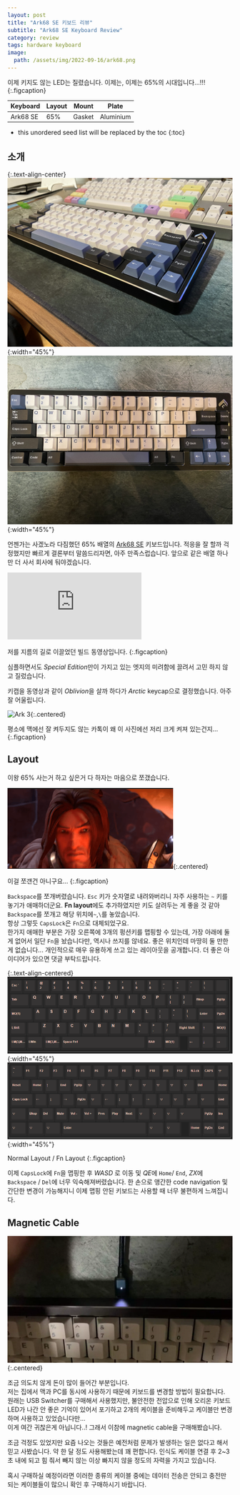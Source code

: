 ```yaml
---
layout: post
title: "Ark68 SE 키보드 리뷰"
subtitle: "Ark68 SE Keyboard Review"
category: review
tags: hardware keyboard
image:
  path: /assets/img/2022-09-16/ark68.png
---
```


이제 키지도 않는 LED는 질렸습니다. 이제는, 이제는 65%의 시대입니다...!!!
{:.figcaption}

| Keyboard | Layout | Mount  | Plate     |
|----------|--------|--------|-----------|
| Ark68 SE | 65%    | Gasket | Aluminium |

<!--more-->

* this unordered seed list will be replaced by the toc
{:toc}

## 소개

{:.text-align-center}
![Ark 1](/assets/img/2022-09-16/my-ark-1.jpg){:width="45%"}
![Ark 2](/assets/img/2022-09-16/my-ark-2.jpg){:width="45%"}

언젠가는 사겠노라 다짐했던 65% 배열의 [Ark68 SE] 키보드입니다. 적응을 잘 할까 걱정했지만 빠르게 결론부터
말씀드리자면, 아주 만족스럽습니다. 앞으로 같은 배열 하나만 더 사서 회사에 둬야겠습니다.

[Ark68 SE]: https://arkstudio.shop/product/group-buy-ark68-r2/

<div class="iframe-container">
    <iframe src="https://www.youtube.com/embed/dEXu_2HWHMw" frameborder="0" allow="accelerometer; autoplay; clipboard-write; encrypted-media; gyroscope; picture-in-picture" allowfullscreen></iframe>
</div>

저를 지름의 길로 이끌었던 빌드 동영상입니다.
{:.figcaption}

심플하면서도 *Special Edition*만이 가지고 있는 엣지의 미려함에 끌려서 고민 하지 않고 질렀습니다.

키캡을 동영상과 같이 *Oblivion*을 살까 하다가 *Arctic* keycap으로 결정했습니다. 아주 잘 어울립니다.

![Ark 3](/assets/img/2022-09-16/my-ark-3.jpg){:.centered}

평소에 맥에선 잘 켜두지도 않는 카톡이 왜 이 사진에선 저리 크게 켜져 있는건지...
{:.figcaption}

## Layout

이왕 65% 사는거 하고 싶은거 다 하자는 마음으로 쪼갰습니다.

![Varian](/assets/img/2022-09-16/double-sword.gif){:.centered}

이걸 쪼갠건 아니구요...
{:.figcaption}

`Backspace`를 쪼개버렸습니다. `Esc` 키가 숫자열로 내려와버리니 자주 사용하는 `~` 키를 놓기가 애매하더군요.
**Fn layout**에도 추가하였지만 키도 살려두는 게 좋을 것 같아`Backspace`를 쪼개고 해당 위치에`~`,`\`를
놓았습니다.<br>
항상 그렇듯 `CapsLock`은 `Fn`으로 대체되었구요.<br>
한가지 애매한 부분은 가장 오른쪽에 3개의 펑션키를 맵핑할 수 있는데, 가장 아래에 둘 게 없어서 일단 `Fn`을 놨습니다만,
역시나 쓰지를 않네요. 좋은 위치인데 마땅히 둘 만한게 없습니다... 개인적으로 매우 유용하게 쓰고 있는 레이아웃을
공개합니다. 더 좋은 아이디어가 있으면 댓글 부탁드립니다.

{:.text-align-centered}
![Normal Layout](/assets/img/2022-09-16/normal-layout.png){:width="45%"}
![Fn Layout](/assets/img/2022-09-16/fn-layout.png){:width="45%"}

Normal Layout / Fn Layout
{:.figcaption}

이제 `CapsLock`에 `Fn`을 맵핑한 후 *WASD* 로 이동 및 *QE*에 `Home`/ `End`, *ZX*에 `Backspace` / `Del`에
너무 익숙해져버렸습니다. 한 손으로 앵간한 code navigation 및 간단한 변경이 가능해지니 이제 맵핑 안된 키보드는
사용할 때 너무 불편하게 느껴집니다.

## Magnetic Cable

![Magnetic Cable](/assets/img/2022-09-16/magnetic-cable.webp){:.centered}

조금 의도치 않게 돈이 많이 들어간 부분입니다.<br>
저는 집에서 맥과 PC를 동시에 사용하기 때문에 키보드를 변경할 방법이 필요합니다. 원래는 USB Switcher를 구매해서
사용했지만, 불안전한 전압으로 인해 오리온 키보드 LED가 나간 안 좋은 기억이 있어서 포기하고 2개의 케이블을 준비해두고
케이블만 변경하며 사용하고 있었습니다만...<br>
이게 여간 귀찮은게 아닙니다..! 그래서 이참에 magnetic cable을 구매해봤습니다.

조금 걱정도 있었지만 요즘 나오는 것들은 예전처럼 문제가 발생하는 일은 없다고 해서 믿고 사봤습니다.
약 한 달 정도 사용해봤는데 꽤 편합니다. 인식도 케이블 연결 후 2~3초 내에 되고 힘 줘서 빼지 않는 이상 빠지지 않을
정도의 자력을 가지고 있습니다.

혹시 구매하실 예정이라면 이러한 종류의 케이블 중에는 데이터 전송은 안되고 충전만 되는 케이블들이 많으니 확인 후
구매하시기 바랍니다.
